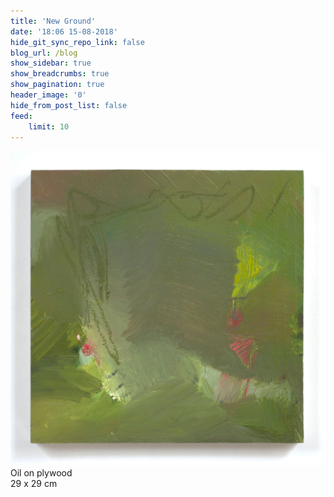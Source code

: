 ```yaml
---
title: 'New Ground'
date: '18:06 15-08-2018'
hide_git_sync_repo_link: false
blog_url: /blog
show_sidebar: true
show_breadcrumbs: true
show_pagination: true
header_image: '0'
hide_from_post_list: false
feed:
    limit: 10
---
```


![](0BA3D1BA-00B2-4D2F-A95D-3CBEB324625F.jpeg)  
Oil on plywood  
29 x 29 cm